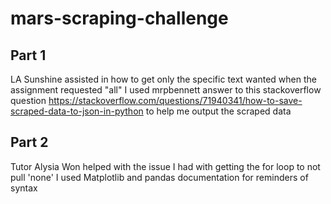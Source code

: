 # mars-scraping-challenge

## Part 1
LA Sunshine assisted in how to get only the specific text wanted when the assignment requested "all"
I used mrpbennett answer to this stackoverflow question https://stackoverflow.com/questions/71940341/how-to-save-scraped-data-to-json-in-python to help me output the scraped data

## Part 2
Tutor Alysia Won helped with the issue I had with getting the for loop to not pull 'none' 
I used Matplotlib and pandas documentation for reminders of syntax
